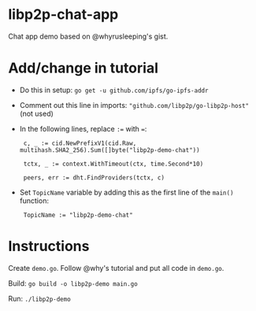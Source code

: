# libp2p-chat-app
Chat app demo based on @whyrusleeping's gist.

# Add/change in tutorial

 * Do this in setup:  `go get -u github.com/ipfs/go-ipfs-addr`
 * Comment out this line in imports:  `"github.com/libp2p/go-libp2p-host"` (not used)
 * In the following lines, replace `:=` with `=`:

        c, _ := cid.NewPrefixV1(cid.Raw, multihash.SHA2_256).Sum([]byte("libp2p-demo-chat"))

        tctx, _ := context.WithTimeout(ctx, time.Second*10)

        peers, err := dht.FindProviders(tctx, c)

 * Set `TopicName` variable by adding this as the first line of the `main()` function:

        TopicName := "libp2p-demo-chat"


# Instructions

Create `demo.go`.  Follow @why's tutorial and put all code in `demo.go`.

Build:  `go build -o libp2p-demo main.go`

Run:  `./libp2p-demo`
